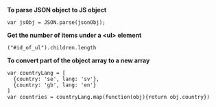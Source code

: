 **To parse JSON object to JS object**

`var jsObj = JSON.parse(jsonObj);`

**Get the number of items under a \<ul\> element**

`("#id_of_ul").children.length`

**To convert part of the object array to a new array**
```
var countryLang = [
  {country: 'se', lang: 'sv'},
  {country: 'gb', lang: 'en'}
]
var countries = countryLang.map(function(obj){return obj.country})
```

